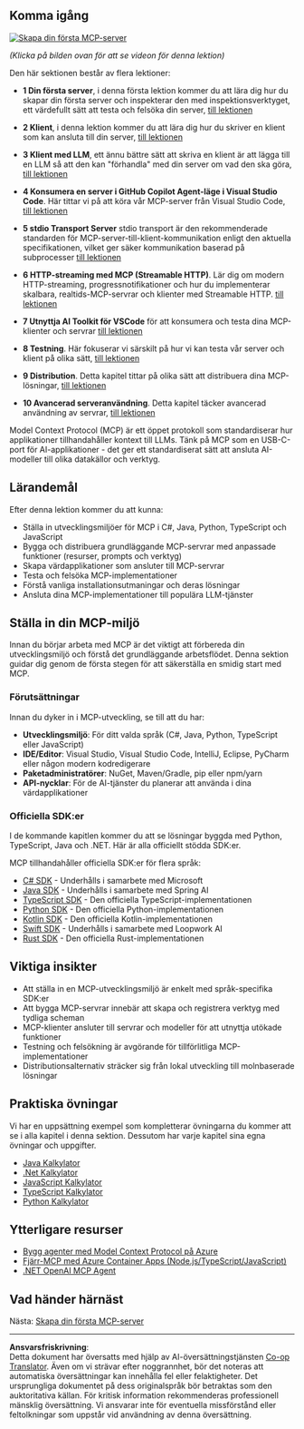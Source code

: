 <!--
CO_OP_TRANSLATOR_METADATA:
{
  "original_hash": "94b861de00829c34912ac36140f6183e",
  "translation_date": "2025-10-06T14:30:14+00:00",
  "source_file": "03-GettingStarted/README.md",
  "language_code": "sv"
}
-->
## Komma igång  

[![Skapa din första MCP-server](../../../translated_images/04.0ea920069efd979a0b2dad51e72c1df7ead9c57b3305796068a6cee1f0dd6674.sv.png)](https://youtu.be/sNDZO9N4m9Y)

_(Klicka på bilden ovan för att se videon för denna lektion)_

Den här sektionen består av flera lektioner:

- **1 Din första server**, i denna första lektion kommer du att lära dig hur du skapar din första server och inspekterar den med inspektionsverktyget, ett värdefullt sätt att testa och felsöka din server, [till lektionen](01-first-server/README.md)

- **2 Klient**, i denna lektion kommer du att lära dig hur du skriver en klient som kan ansluta till din server, [till lektionen](02-client/README.md)

- **3 Klient med LLM**, ett ännu bättre sätt att skriva en klient är att lägga till en LLM så att den kan "förhandla" med din server om vad den ska göra, [till lektionen](03-llm-client/README.md)

- **4 Konsumera en server i GitHub Copilot Agent-läge i Visual Studio Code**. Här tittar vi på att köra vår MCP-server från Visual Studio Code, [till lektionen](04-vscode/README.md)

- **5 stdio Transport Server** stdio transport är den rekommenderade standarden för MCP-server-till-klient-kommunikation enligt den aktuella specifikationen, vilket ger säker kommunikation baserad på subprocesser [till lektionen](05-stdio-server/README.md)

- **6 HTTP-streaming med MCP (Streamable HTTP)**. Lär dig om modern HTTP-streaming, progressnotifikationer och hur du implementerar skalbara, realtids-MCP-servrar och klienter med Streamable HTTP. [till lektionen](06-http-streaming/README.md)

- **7 Utnyttja AI Toolkit för VSCode** för att konsumera och testa dina MCP-klienter och servrar [till lektionen](07-aitk/README.md)

- **8 Testning**. Här fokuserar vi särskilt på hur vi kan testa vår server och klient på olika sätt, [till lektionen](08-testing/README.md)

- **9 Distribution**. Detta kapitel tittar på olika sätt att distribuera dina MCP-lösningar, [till lektionen](09-deployment/README.md)

- **10 Avancerad serveranvändning**. Detta kapitel täcker avancerad användning av servrar, [till lektionen](./10-advanced/README.md)

Model Context Protocol (MCP) är ett öppet protokoll som standardiserar hur applikationer tillhandahåller kontext till LLMs. Tänk på MCP som en USB-C-port för AI-applikationer - det ger ett standardiserat sätt att ansluta AI-modeller till olika datakällor och verktyg.

## Lärandemål

Efter denna lektion kommer du att kunna:

- Ställa in utvecklingsmiljöer för MCP i C#, Java, Python, TypeScript och JavaScript
- Bygga och distribuera grundläggande MCP-servrar med anpassade funktioner (resurser, prompts och verktyg)
- Skapa värdapplikationer som ansluter till MCP-servrar
- Testa och felsöka MCP-implementationer
- Förstå vanliga installationsutmaningar och deras lösningar
- Ansluta dina MCP-implementationer till populära LLM-tjänster

## Ställa in din MCP-miljö

Innan du börjar arbeta med MCP är det viktigt att förbereda din utvecklingsmiljö och förstå det grundläggande arbetsflödet. Denna sektion guidar dig genom de första stegen för att säkerställa en smidig start med MCP.

### Förutsättningar

Innan du dyker in i MCP-utveckling, se till att du har:

- **Utvecklingsmiljö**: För ditt valda språk (C#, Java, Python, TypeScript eller JavaScript)
- **IDE/Editor**: Visual Studio, Visual Studio Code, IntelliJ, Eclipse, PyCharm eller någon modern kodredigerare
- **Paketadministratörer**: NuGet, Maven/Gradle, pip eller npm/yarn
- **API-nycklar**: För de AI-tjänster du planerar att använda i dina värdapplikationer

### Officiella SDK:er

I de kommande kapitlen kommer du att se lösningar byggda med Python, TypeScript, Java och .NET. Här är alla officiellt stödda SDK:er.

MCP tillhandahåller officiella SDK:er för flera språk:
- [C# SDK](https://github.com/modelcontextprotocol/csharp-sdk) - Underhålls i samarbete med Microsoft
- [Java SDK](https://github.com/modelcontextprotocol/java-sdk) - Underhålls i samarbete med Spring AI
- [TypeScript SDK](https://github.com/modelcontextprotocol/typescript-sdk) - Den officiella TypeScript-implementationen
- [Python SDK](https://github.com/modelcontextprotocol/python-sdk) - Den officiella Python-implementationen
- [Kotlin SDK](https://github.com/modelcontextprotocol/kotlin-sdk) - Den officiella Kotlin-implementationen
- [Swift SDK](https://github.com/modelcontextprotocol/swift-sdk) - Underhålls i samarbete med Loopwork AI
- [Rust SDK](https://github.com/modelcontextprotocol/rust-sdk) - Den officiella Rust-implementationen

## Viktiga insikter

- Att ställa in en MCP-utvecklingsmiljö är enkelt med språk-specifika SDK:er
- Att bygga MCP-servrar innebär att skapa och registrera verktyg med tydliga scheman
- MCP-klienter ansluter till servrar och modeller för att utnyttja utökade funktioner
- Testning och felsökning är avgörande för tillförlitliga MCP-implementationer
- Distributionsalternativ sträcker sig från lokal utveckling till molnbaserade lösningar

## Praktiska övningar

Vi har en uppsättning exempel som kompletterar övningarna du kommer att se i alla kapitel i denna sektion. Dessutom har varje kapitel sina egna övningar och uppgifter.

- [Java Kalkylator](./samples/java/calculator/README.md)
- [.Net Kalkylator](../../../03-GettingStarted/samples/csharp)
- [JavaScript Kalkylator](./samples/javascript/README.md)
- [TypeScript Kalkylator](./samples/typescript/README.md)
- [Python Kalkylator](../../../03-GettingStarted/samples/python)

## Ytterligare resurser

- [Bygg agenter med Model Context Protocol på Azure](https://learn.microsoft.com/azure/developer/ai/intro-agents-mcp)
- [Fjärr-MCP med Azure Container Apps (Node.js/TypeScript/JavaScript)](https://learn.microsoft.com/samples/azure-samples/mcp-container-ts/mcp-container-ts/)
- [.NET OpenAI MCP Agent](https://learn.microsoft.com/samples/azure-samples/openai-mcp-agent-dotnet/openai-mcp-agent-dotnet/)

## Vad händer härnäst

Nästa: [Skapa din första MCP-server](01-first-server/README.md)

---

**Ansvarsfriskrivning**:  
Detta dokument har översatts med hjälp av AI-översättningstjänsten [Co-op Translator](https://github.com/Azure/co-op-translator). Även om vi strävar efter noggrannhet, bör det noteras att automatiska översättningar kan innehålla fel eller felaktigheter. Det ursprungliga dokumentet på dess originalspråk bör betraktas som den auktoritativa källan. För kritisk information rekommenderas professionell mänsklig översättning. Vi ansvarar inte för eventuella missförstånd eller feltolkningar som uppstår vid användning av denna översättning.